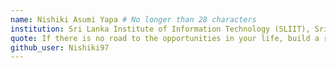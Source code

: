 ```yaml
---
name: Nishiki Asumi Yapa # No longer than 28 characters
institution: Sri Lanka Institute of Information Technology (SLIIT), Sri Lanka # no longer than 58 characters
quote: If there is no road to the opportunities in your life, build a road by yourself. # no longer than 100 characters, avoid using quotes(") to guarantee the format remains the same.
github_user: Nishiki97
---
```

